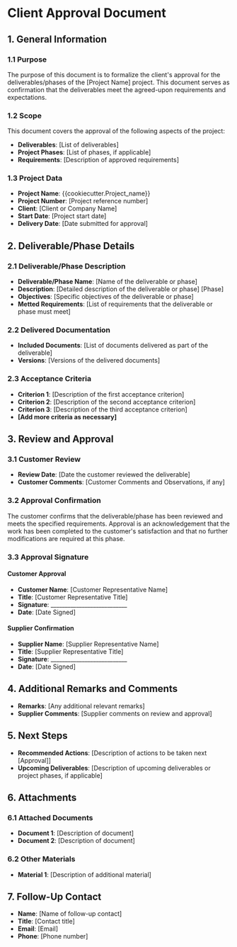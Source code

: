 # Client Approval Document

## 1. General Information

### 1.1 Purpose
The purpose of this document is to formalize the client's approval for the deliverables/phases of the [Project Name] project. This document serves as confirmation that the deliverables meet the agreed-upon requirements and expectations.

### 1.2 Scope
This document covers the approval of the following aspects of the project:
- **Deliverables**: [List of deliverables]
- **Project Phases**: [List of phases, if applicable]
- **Requirements**: [Description of approved requirements]

### 1.3 Project Data
- **Project Name**: {{cookiecutter.Project_name}}
- **Project Number**: [Project reference number]
- **Client**: [Client or Company Name]
- **Start Date**: [Project start date]
- **Delivery Date**: [Date submitted for approval]

## 2. Deliverable/Phase Details

### 2.1 Deliverable/Phase Description
- **Deliverable/Phase Name**: [Name of the deliverable or phase]
- **Description**: [Detailed description of the deliverable or phase]
[Phase]
- **Objectives**: [Specific objectives of the deliverable or phase]
- **Metted Requirements**: [List of requirements that the deliverable or phase must meet]

### 2.2 Delivered Documentation
- **Included Documents**: [List of documents delivered as part of the deliverable]
- **Versions**: [Versions of the delivered documents]

### 2.3 Acceptance Criteria
- **Criterion 1**: [Description of the first acceptance criterion]
- **Criterion 2**: [Description of the second acceptance criterion]
- **Criterion 3**: [Description of the third acceptance criterion]
- **[Add more criteria as necessary]**

## 3. Review and Approval

### 3.1 Customer Review
- **Review Date**: [Date the customer reviewed the deliverable]
- **Customer Comments**: [Customer Comments and Observations, if any]

### 3.2 Approval Confirmation
The customer confirms that the deliverable/phase has been reviewed and meets the specified requirements. Approval is an acknowledgement that the work has been completed to the customer's satisfaction and that no further modifications are required at this phase.

### 3.3 Approval Signature

#### Customer Approval
- **Customer Name**: [Customer Representative Name]
- **Title**: [Customer Representative Title]
- **Signature**: ___________________________
- **Date**: [Date Signed]

#### Supplier Confirmation
- **Supplier Name**: [Supplier Representative Name]
- **Title**: [Supplier Representative Title]
- **Signature**: ___________________________
- **Date**: [Date Signed]

## 4. Additional Remarks and Comments

- **Remarks**: [Any additional relevant remarks]
- **Supplier Comments**: [Supplier comments on review and approval]

## 5. Next Steps

- **Recommended Actions**: [Description of actions to be taken next [Approval]]
- **Upcoming Deliverables**: [Description of upcoming deliverables or project phases, if applicable]

## 6. Attachments

### 6.1 Attached Documents
- **Document 1**: [Description of document]
- **Document 2**: [Description of document]

### 6.2 Other Materials
- **Material 1**: [Description of additional material]

## 7. Follow-Up Contact

- **Name**: [Name of follow-up contact]
- **Title**: [Contact title]
- **Email**: [Email]
- **Phone**: [Phone number]

